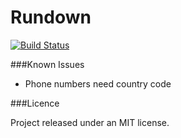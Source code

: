 Rundown
=======

[![Build Status](https://travis-ci.org/modsognir/rundown.png)](https://travis-ci.org/modsognir/rundown)

###Known Issues

* Phone numbers need country code

###Licence

Project released under an MIT license.
